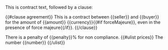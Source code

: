 This is contract text, followed by a clause:

{{#clause agreement}}
This is a contract between {{seller}} and {{buyer}} for the amount of {{amount}} {{currency}}{{#if forceMajeure}}, even in the presence of force majeure{{/if}}.
{{/clause}}

There is a penalty of {{penalty}}% for non compliance.
{{#ulist prices}}
The number {{number}}
{{/ulist}}